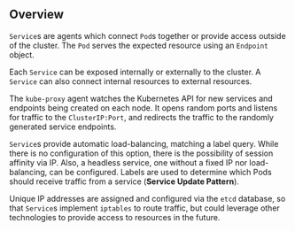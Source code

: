 ## Overview

`Service`s are agents which connect `Pod`s together or provide access outside of the cluster. The `Pod` serves the expected resource using an `Endpoint` object.

Each `Service` can be exposed internally or externally to the cluster. A `Service` can also connect internal resources to external resources.

The `kube-proxy` agent watches the Kubernetes API for new services and endpoints being created on each node. It opens random ports and listens for traffic to the `ClusterIP:Port`, and redirects the traffic to the randomly generated service endpoints.

`Service`s provide automatic load-balancing, matching a label query. While there is no configuration of this option, there is the possibility of session affinity via IP. Also, a headless service, one without a fixed IP nor load-balancing, can be configured. Labels are used to determine which Pods should receive traffic from a service (**Service Update Pattern**).

Unique IP addresses are assigned and configured via the `etcd` database, so that `Service`s implement `iptables` to route traffic, but could leverage other technologies to provide access to resources in the future.

